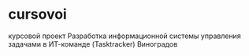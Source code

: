 # cursovoi
курсовой проект
Разработка информационной системы управления задачами в ИТ-команде (Tasktracker)
Виноградов
